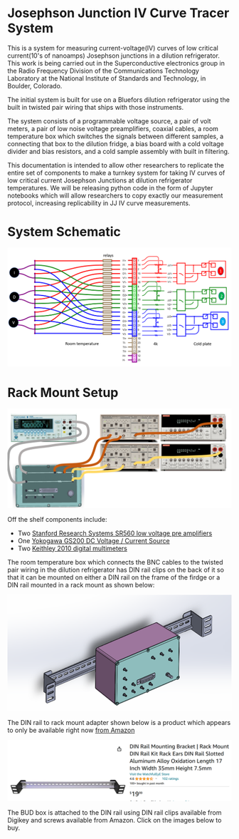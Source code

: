 # Josephson Junction IV Curve Tracer System


This is a system for measuring current-voltage(IV) curves of low critical current(10's of nanoamps) Josephson junctions in a dilution refrigerator.  This work is being carried out in the Superconductive electronics group in the Radio Frequency Division of the Communications Technology Laboratory at the National Institute of Standards and Technology, in Boulder, Colorado.  



The initial system is built for use on a Bluefors dilution refrigerator using the built in twisted pair wiring that ships with those instruments.  

The system consists of a programmable voltage source, a pair of volt meters, a pair of low noise voltage preamplifiers, coaxial cables, a room temperature box which switches the signals between different samples, a connecting that box to the dilution fridge, a bias board with a cold voltage divider and bias resistors, and a cold sample assembly with built in filtering.      

This documentation is intended to allow other researchers to replicate the entire set of components to make a turnkey system for taking IV curves of low critical current Josephson Junctions at dilution refrigerator temperatures.  We will be releasing python code in the form of Jupyter notebooks which will allow researchers to copy exactly our measurement protocol, increasing replicability in JJ IV curve measurements.

# System Schematic

![](https://raw.githubusercontent.com/lafefspietz/jjiv/main/images/system-schematic.png)

# Rack Mount Setup

![](https://raw.githubusercontent.com/lafefspietz/jjiv/main/images/rackmount-configuration.png)

Off the shelf components include:

  - Two [Stanford Research Systems SR560 low voltage pre amplifiers](https://www.thinksrs.com/products/sr560.htm)
  - One [Yokogawa GS200 DC Voltage / Current Source](https://tmi.yokogawa.com/us/solutions/products/generators-sources/source-measure-units/gs200/)
  - Two [Keithley 2010 digital multimeters](https://www.tek.com/en/products/keithley/digital-multimeter/2010-series)

The room temperature box which connects the BNC cables to the twisted pair wiring in the dilution refrigerator has DIN rail clips on the back of it so that it can be mounted on either  a DIN rail on the frame of the firdge or a DIN rail mounted in a rack mount as shown below:

![](https://raw.githubusercontent.com/lafefspietz/jjiv/main/images/rackmount-warm-box.png)   

The DIN rail to rack mount adapter shown below is a product which appears to only be available right now [from Amazon](https://www.amazon.com/WatchfulEyE-Mounting-Bracket-Aluminum-Oxidation/dp/B08F4WQX1Z) 

[![](https://raw.githubusercontent.com/lafefspietz/jjiv/main/images/din-rail-amazon.png)](https://www.amazon.com/WatchfulEyE-Mounting-Bracket-Aluminum-Oxidation/dp/B08F4WQX1Z)  

The BUD box is attached to the DIN rail using DIN rail clips available from Digikey and screws available from Amazon. Click on the images below to buy.  
  

   
